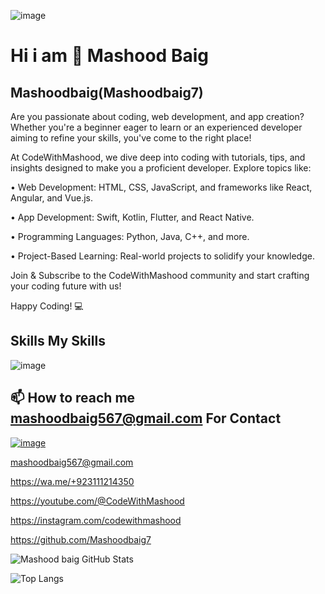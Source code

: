   ![image](https://github.com/user-attachments/assets/4b0c9129-d8dc-46f3-9d75-f9ddb24c97bb)

Hi i am 👋 Mashood Baig
========================


 Mashoodbaig(Mashoodbaig7)
 -------------------------
 Are you passionate about coding, web development, and app creation? Whether you're a beginner eager to learn or an experienced developer aiming to refine your skills, you've come to the right place!

At CodeWithMashood, we dive deep into coding with tutorials, tips, and insights designed to make you a proficient developer. Explore topics like:

•	Web Development: HTML, CSS, JavaScript, and frameworks like React, Angular, and Vue.js.

•	App Development: Swift, Kotlin, Flutter, and React Native.

•	Programming Languages: Python, Java, C++, and more.

•	Project-Based Learning: Real-world projects to solidify your knowledge.

Join & Subscribe to the CodeWithMashood community and start crafting your coding future with us!

Happy Coding! 💻

Skills
My Skills
----------------------------------------------------------------------------------------

 ![image](https://github.com/user-attachments/assets/8fbd2d77-79a1-4266-824e-fba8b99cf7c3)

 
📫 How to reach me mashoodbaig567@gmail.com
For Contact  
------------------------
  [ ![image](https://github.com/user-attachments/assets/cff60287-86d1-4c9a-bb01-05dea39792ba)](https://www.youtube.com/@CodeWithMashood)


mashoodbaig567@gmail.com

https://wa.me/+923111214350

https://youtube.com/@CodeWithMashood

https://instagram.com/codewithmashood

https://github.com/Mashoodbaig7


![Mashood baig GitHub Stats](https://github-readme-stats.vercel.app/api?username=Mashoodbaig7&show_icons=true&theme=default)


![Top Langs](https://github-readme-stats.vercel.app/api/top-langs/?username=Mashoodbaig7&layout=compact&theme=radical)
